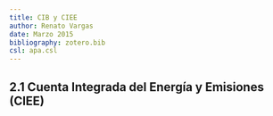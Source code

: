 ```yaml
---
title: CIB y CIEE
author: Renato Vargas
date: Marzo 2015
bibliography: zotero.bib
csl: apa.csl
---
```


<!-- instalar pandoc, latex y correr esto en una terminal:
pandoc -o iae-2_4.docx --filter pandoc-citeproc iae-2_4.md -->

<!-- Cada una de las siguientes cuentas presentará un análisis en relación a la cuenta y cómo han sido las tendencias en los sistemas ambientales hasta la fecha.
Cada cuenta analizará la situación actual, las tendencias, las respuestas que pueden influir en las tendencias y cuáles pueden ser las potenciales política orientas al capital en análisis. -->


## 2.1 Cuenta Integrada del Energía y Emisiones (CIEE) 

<!-- Qué quiero decir:  

**¿Cuál es el estado actual de la Estrategia Nacional para la Producción y Uso de Leña?**

Se está implementando a través de una mesa de coordinación interinstitucional, en donde participa el Ministerio de Energía y Minas, el Ministerio de Salud, el Ministerio de Educación y el Instituto Nacional de Bosques.



### Referencias de la sección








